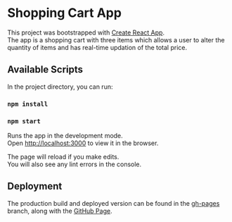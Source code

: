 # Shopping Cart App

This project was bootstrapped with [Create React App](https://github.com/facebook/create-react-app). \
The app is a shopping cart with three items which allows a user to alter the quantity of items and has real-time updation of the total price.

## Available Scripts

In the project directory, you can run:

### `npm install`

### `npm start`

Runs the app in the development mode.\
Open [http://localhost:3000](http://localhost:3000) to view it in the browser.

The page will reload if you make edits.\
You will also see any lint errors in the console.

## Deployment

The production build and deployed version can be found in the [gh-pages](https://github.com/nipunchamikara/shopping-cart/tree/gh-pages) branch, along with the [GitHub Page](https://nipunchamikara.github.io/shopping-cart/).
